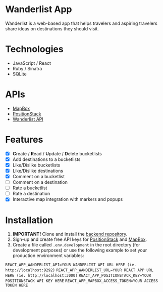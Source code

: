 # Wanderlist App

Wanderlist is a web-based app that helps travelers and aspiring travelers share ideas on destinations they should visit.

# Technologies
* JavaScript / React
* Ruby / Sinatra
* SQLite 

# APIs
* [MapBox](https://www.mapbox.com/)
* [PositionStack](https://positionstack.com/)
* [Wanderlist API](https://github.com/wilfredbayudan/wanderlist-server)

# Features
- [x] **C**reate / **R**ead / **U**pdate / **D**elete bucketlists
- [x] Add destinations to a bucketlists
- [x] Like/Dislike bucketlists
- [x] Like/Dislike destinations
- [x] Comment on a bucketlist
- [ ] Comment on a destination
- [ ] Rate a bucketlist
- [ ] Rate a destination
- [x] Interactive map integration with markers and popups

# Installation
1. **IMPORTANT!** Clone and install the [backend repository](https://github.com/wilfredbayudan/wanderlist-server).
2. Sign-up and create free API keys for [PositionStack](https://positionstack.com/) and [MapBox](https://www.mapbox.com/).
3. Create a file called `.env.development` in the root directory (for development purposes) or use the following example to set your production environment variables:

`REACT_APP_WANDERLIST_API=YOUR WANDERLIST API URL HERE (ie. http://localhost:9292)`
`REACT_APP_WANDERLIST_URL=YOUR REACT APP URL HERE (ie. http://localhost:3000)`
`REACT_APP_POSITIONSTACK_KEY=YOUR POSITIONSTACK API KEY HERE`
`REACT_APP_MAPBOX_ACCESS_TOKEN=YOUR ACCESS TOKEN HERE`